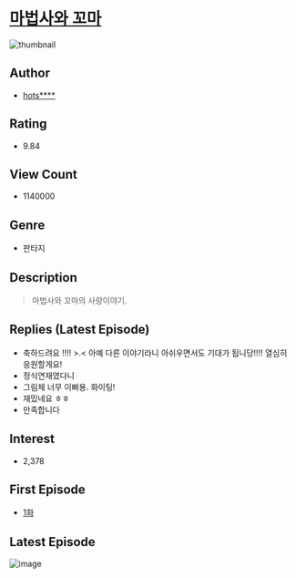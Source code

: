 # [마법사와 꼬마](https://comic.naver.com/bestChallenge/list?titleId=650088)
![thumbnail](https://image-comic.pstatic.net/user_contents_data/challenge_comic/2015/03/03/287143/thumbnail_title_hotsider_113757_.jpg)

## Author
- [hots****](https://comic.naver.com/artistTitle?id=287143)

## Rating
- 9.84

## View Count
- 1140000

## Genre
- 판타지

## Description
> 마법사와 꼬마의 사랑이야기.

## Replies (Latest Episode)
- 축하드려요 !!!! >.< 아예 다른 이야기라니 아쉬우면서도 기대가 됩니당!!!! 열심히 응원할게요!
- 정식연재였다니
- 그림체 너무 이뻐용. 화이팅!
- 재밌네요 ㅎㅎ
- 만족합니다

## Interest
- 2,378

## First Episode
- [1화](https://comic.naver.com/bestChallenge/detail?titleId=650088&no=1)

## Latest Episode
![image](https://image-comic.pstatic.net/user_contents_data/challenge_comic/2022/10/27/287143/upload_4063199248797610338.jpeg)
